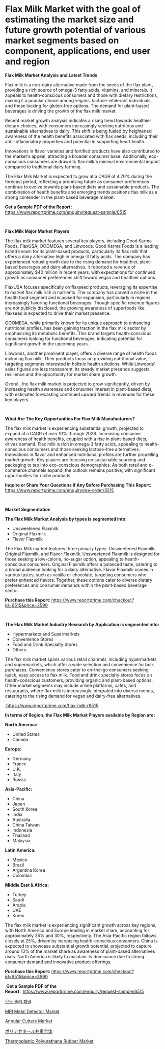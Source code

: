 <p><h1>Flax Milk Market with the goal of estimating the market size and future growth potential of various market segments based on component, applications, end user and region</h1></p><p><strong>Flax Milk Market Analysis and Latest Trends</strong></p>
<p><p>Flax milk is a non-dairy alternative made from the seeds of the flax plant, providing a rich source of omega-3 fatty acids, vitamins, and minerals. It appeals to health-conscious consumers and those with dietary restrictions, making it a popular choice among vegans, lactose-intolerant individuals, and those looking for gluten-free options. The demand for plant-based beverages is driving the growth of the flax milk market.</p><p>Recent market growth analysis indicates a rising trend towards healthier dietary choices, with consumers increasingly seeking nutritious and sustainable alternatives to dairy. This shift is being fueled by heightened awareness of the health benefits associated with flax seeds, including their anti-inflammatory properties and potential in supporting heart health. </p><p>Innovations in flavor varieties and fortified products have also contributed to the market's appeal, attracting a broader consumer base. Additionally, eco-conscious consumers are drawn to flax milk's minimal environmental impact compared to traditional dairy farming.</p><p>The Flax Milk Market is expected to grow at a CAGR of 4.70% during the forecast period, reflecting a promising future as consumer preferences continue to evolve towards plant-based diets and sustainable products. The combination of health benefits and emerging trends positions flax milk as a strong contender in the plant-based beverage market.</p></p>
<p><strong>Get a Sample PDF of the Report:&nbsp;</strong> <a href="https://www.reportprime.com/enquiry/request-sample/6515">https://www.reportprime.com/enquiry/request-sample/6515</a></p>
<p>&nbsp;</p>
<p><strong>Flax Milk Major Market Players</strong></p>
<p><p>The flax milk market features several key players, including Good Karma Foods, FlaxUSA, OOOMEGA, and Linwoods. Good Karma Foods is a leading brand known for its plant-based products, particularly its flax milk that offers a dairy alternative high in omega-3 fatty acids. The company has experienced robust growth due to the rising demand for healthier, plant-based beverages and dairy alternatives. It reported a revenue of approximately $40 million in recent years, with expectations for continued growth as consumer preferences shift toward vegan and healthier options.</p><p>FlaxUSA focuses specifically on flaxseed products, leveraging its expertise to market flax milk rich in nutrients. The company has carved a niche in the health food segment and is poised for expansion, particularly in regions increasingly favoring functional beverages. Though specific revenue figures are not publicly disclosed, the growing awareness of superfoods like flaxseed is expected to drive their market presence.</p><p>OOOMEGA, while primarily known for its unique approach to enhancing nutritional profiles, has been gaining traction in the flax milk sector by emphasizing its metabolic benefits. This brand targets health-conscious consumers looking for functional beverages, indicating potential for significant growth in the upcoming years.</p><p>Linwoods, another prominent player, offers a diverse range of health foods including flax milk. Their products focus on providing nutritional value, targeting segments interested in holistic health solutions. While Linwoods' sales figures are less transparent, its steady market presence suggests resilience and the opportunity for market share growth.</p><p>Overall, the flax milk market is projected to grow significantly, driven by increasing health awareness and consumer interest in plant-based diets, with estimates forecasting continued upward trends in revenues for these key players.</p></p>
<p>&nbsp;</p>
<p><strong>What Are The Key Opportunities For Flax Milk Manufacturers?</strong></p>
<p><p>The flax milk market is experiencing substantial growth, projected to expand at a CAGR of over 10% through 2028. Increasing consumer awareness of health benefits, coupled with a rise in plant-based diets, drives demand. Flax milk is rich in omega-3 fatty acids, appealing to health-conscious consumers and those seeking lactose-free alternatives. Innovations in flavor and enhanced nutritional profiles are further propelling market growth. Key players are focusing on sustainable sourcing and packaging to tap into eco-conscious demographics. As both retail and e-commerce channels expand, the outlook remains positive, with significant opportunities for niche products.</p></p>
<p><strong>Inquire or Share Your Questions If Any Before Purchasing This Report:</strong> <a href="https://www.reportprime.com/enquiry/pre-order/6515">https://www.reportprime.com/enquiry/pre-order/6515</a></p>
<p>&nbsp;</p>
<p><strong>Market Segmentation</strong></p>
<p><strong>The Flax Milk Market Analysis by types is segmented into:</strong></p>
<p><ul><li>Unsweetened Flaxmilk</li><li>Original Flaxmilk</li><li>Flavor Flaxmilk</li></ul></p>
<p><p>The Flax Milk market features three primary types: Unsweetened Flaxmilk, Original Flaxmilk, and Flavor Flaxmilk. Unsweetened Flaxmilk is designed for those seeking a low-calorie, no-sugar option, appealing to health-conscious consumers. Original Flaxmilk offers a balanced taste, catering to a broad audience looking for a dairy alternative. Flavor Flaxmilk comes in various tastes, such as vanilla or chocolate, targeting consumers who prefer enhanced flavors. Together, these options cater to diverse dietary preferences and consumer demands within the plant-based beverage sector.</p></p>
<p><strong>Purchase this Report:&nbsp;</strong><a href="https://www.reportprime.com/checkout?id=6515&price=3590">https://www.reportprime.com/checkout?id=6515&price=3590</a></p>
<p>&nbsp;</p>
<p><strong>The Flax Milk Market Industry Research by Application is segmented into:</strong></p>
<p><ul><li>Hypermarkets and Supermarkets</li><li>Convenience Stores</li><li>Food and Drink Specialty Stores</li><li>Others</li></ul></p>
<p><p>The flax milk market spans various retail channels, including hypermarkets and supermarkets, which offer a wide selection and convenience for bulk purchases. Convenience stores cater to on-the-go consumers seeking quick, easy access to flax milk. Food and drink specialty stores focus on health-conscious customers, providing organic and plant-based options. Other market segments may include online platforms, cafes, and restaurants, where flax milk is increasingly integrated into diverse menus, catering to the rising demand for vegan and dairy-free alternatives.</p></p>
<p><a href="https://www.reportprime.com/flax-milk-r6515">&nbsp;https://www.reportprime.com/flax-milk-r6515</a></p>
<p><strong>In terms of Region, the Flax Milk Market Players available by Region are:</strong></p>
<p>
    <p> <strong> North America: </strong>
        <ul>
            <li>United States</li>
            <li>Canada</li>
        </ul>
        </p> 
    <p> <strong> Europe: </strong>
        <ul>
            <li>Germany</li>
            <li>France</li>
            <li>U.K.</li>
            <li>Italy</li>
            <li>Russia</li>
        </ul>
        </p> 
    <p> <strong> Asia-Pacific: </strong>
        <ul>
            <li>China</li>
            <li>Japan</li>
            <li>South Korea</li>
            <li>India</li>
            <li>Australia</li>
            <li>China Taiwan</li>
            <li>Indonesia</li>
            <li>Thailand</li>
            <li>Malaysia</li>
        </ul>
        </p> 
    <p> <strong> Latin America: </strong>
        <ul>
            <li>Mexico</li>
            <li>Brazil</li>
            <li>Argentina Korea</li>
            <li>Colombia</li>
        </ul>
        </p> 
    <p> <strong> Middle East & Africa: </strong>
        <ul>
            <li>Turkey</li>
            <li>Saudi</li>
            <li>Arabia</li>
            <li>UAE</li>
            <li>Korea</li>
        </ul>
    </p>
    </p>
<p><p>The flax milk market is experiencing significant growth across key regions, with North America and Europe leading in market share, accounting for approximately 35% and 30%, respectively. The Asia-Pacific region follows closely at 25%, driven by increasing health-conscious consumers. China is expected to showcase substantial growth potential, projected to capture around 10% of the market share as awareness of plant-based alternatives rises. North America is likely to maintain its dominance due to strong consumer demand and innovative product offerings.</p></p>
<p><strong>Purchase this Report: </strong><a href="https://www.reportprime.com/checkout?id=6515&price=3590">https://www.reportprime.com/checkout?id=6515&price=3590</a></p>
<p>&nbsp;<strong>Get a Sample PDF of the Report:&nbsp;&nbsp;</strong><a href="https://www.reportprime.com/enquiry/request-sample/6515">https://www.reportprime.com/enquiry/request-sample/6515</a></p>
<p><strong></strong></p>
<p><p><a href="https://medium.com/@sskccayi85/%EA%B8%80%EB%A1%9C%EB%B2%8C-%EB%8B%A8%EA%B2%B0%EC%A0%95-%ED%83%9C%EC%96%91%EA%B4%91-%ED%8C%A8%EB%84%90-%EC%8B%9C%EC%9E%A5-%EC%A0%9C%ED%92%88-%EC%9C%A0%ED%98%95-%EC%9D%91%EC%9A%A9-%EB%B6%84%EC%95%BC-%EC%A7%80%EC%97%AD-%EB%B0%8F-%EA%B8%B0%EC%97%85%EB%B3%84-%EC%82%B0%EC%97%85-%EC%84%B8%EB%B6%84%ED%99%94-%EC%A0%84%EB%A7%9D-%EC%8B%9C%EC%9E%A5-%ED%8F%89%EA%B0%80-%EA%B2%BD%EC%9F%81-%EC%8B%9C%EB%82%98%EB%A6%AC%EC%98%A4-%EB%8F%99%ED%96%A5-%EB%B0%8F-%EC%98%88%EC%B8%A1-2024-2031-4014981c79a8">모노 솔라 패널</a></p><p><a href="https://www.linkedin.com/pulse/global-market-pulse-trends-growth-analysis-mri-metal-detector-eav0f?trackingId=ZbJav9cuSKqQa4zieTTDxA%3D%3D">MRI Metal Detector Market</a></p><p><a href="https://medium.com/@keith.brown8975/annular-cutters-market-share-and-new-trends-analysis-by-its-type-application-end-use-and-cc08771cf243">Annular Cutters Market</a></p><p><a href="https://medium.com/@shade463/%E3%83%9D%E3%83%AA%E3%82%A2%E3%82%BB%E3%82%BF%E3%83%BC%E3%83%AB%E3%82%B3%E3%83%9D%E3%83%AA%E3%83%9E%E3%83%BC%E5%B8%82%E5%A0%B4%E8%A6%8F%E6%A8%A1-%E6%88%90%E9%95%B7%E3%83%88%E3%83%AC%E3%83%B3%E3%83%89-%E7%B5%B1%E8%A8%88%E3%83%87%E3%83%BC%E3%82%BF-%E4%BA%88%E6%B8%AC-2024%E5%B9%B4%E3%81%8B%E3%82%892031%E5%B9%B4-4059e786f975">ポリアセタール共重合体</a></p><p><a href="https://issuu.com/reportprime-2/docs/thermoplastic-polyurethane-rubber-m_25e004921a7f1a">Thermoplastic Polyurethane Rubber Market</a></p></p>